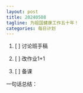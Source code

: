 ```yaml
---
layout: post
title: 20240508
tagline: 为祖国健康工作五十年！
categories: 每日计划
---
```


1. [ ] 讨论班手稿

2. [ ] 改作业1+1

3. [ ] 备课

一句话总结：